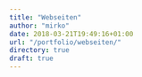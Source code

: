 ```yaml
---
title: "Webseiten"
author: "mirko"
date: 2018-03-21T19:49:16+01:00
url: "/portfolio/webseiten/"
directory: true
draft: true
---
```

